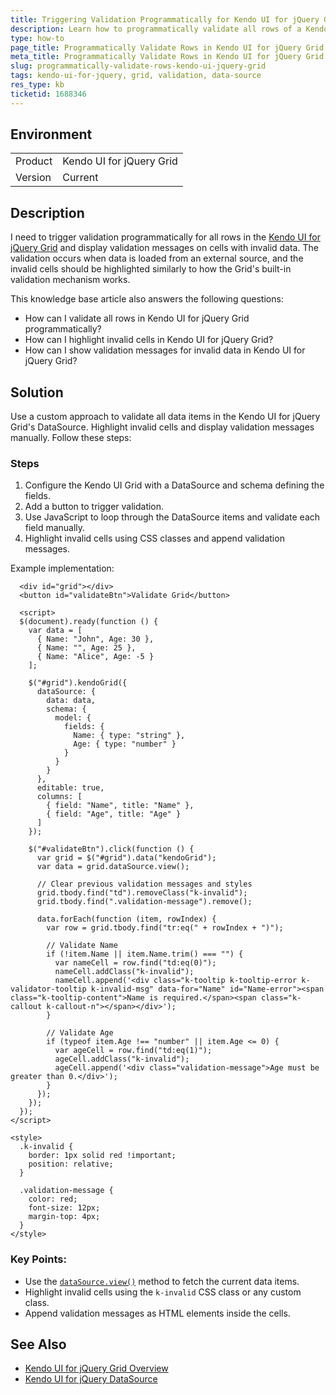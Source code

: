 ```yaml
---
title: Triggering Validation Programmatically for Kendo UI for jQuery Grid
description: Learn how to programmatically validate all rows of a Kendo UI for jQuery Grid and display validation messages for invalid cells.
type: how-to
page_title: Programmatically Validate Rows in Kendo UI for jQuery Grid
meta_title: Programmatically Validate Rows in Kendo UI for jQuery Grid
slug: programmatically-validate-rows-kendo-ui-jquery-grid
tags: kendo-ui-for-jquery, grid, validation, data-source
res_type: kb
ticketid: 1688346
---
```


## Environment

<table>
<tbody>
<tr>
<td> Product </td>
<td> Kendo UI for jQuery Grid </td>
</tr>
<tr>
<td> Version </td>
<td> Current </td>
</tr>
</tbody>
</table>

## Description

I need to trigger validation programmatically for all rows in the [Kendo UI for jQuery Grid](https://docs.telerik.com/kendo-ui/controls/data-management/grid/overview) and display validation messages on cells with invalid data. The validation occurs when data is loaded from an external source, and the invalid cells should be highlighted similarly to how the Grid's built-in validation mechanism works.

This knowledge base article also answers the following questions:
- How can I validate all rows in Kendo UI for jQuery Grid programmatically?
- How can I highlight invalid cells in Kendo UI for jQuery Grid?
- How can I show validation messages for invalid data in Kendo UI for jQuery Grid?

## Solution

Use a custom approach to validate all data items in the Kendo UI for jQuery Grid's DataSource. Highlight invalid cells and display validation messages manually. Follow these steps:

### Steps
1. Configure the Kendo UI Grid with a DataSource and schema defining the fields.
2. Add a button to trigger validation.
3. Use JavaScript to loop through the DataSource items and validate each field manually.
4. Highlight invalid cells using CSS classes and append validation messages.

Example implementation:

```dojo
  <div id="grid"></div>
  <button id="validateBtn">Validate Grid</button>

  <script>
  $(document).ready(function () {
    var data = [
      { Name: "John", Age: 30 },
      { Name: "", Age: 25 },
      { Name: "Alice", Age: -5 }
    ];

    $("#grid").kendoGrid({
      dataSource: {
        data: data,
        schema: {
          model: {
            fields: {
              Name: { type: "string" },
              Age: { type: "number" }
            }
          }
        }
      },
      editable: true,
      columns: [
        { field: "Name", title: "Name" },
        { field: "Age", title: "Age" }
      ]
    });

    $("#validateBtn").click(function () {
      var grid = $("#grid").data("kendoGrid");
      var data = grid.dataSource.view();

      // Clear previous validation messages and styles
      grid.tbody.find("td").removeClass("k-invalid");
      grid.tbody.find(".validation-message").remove();

      data.forEach(function (item, rowIndex) {
        var row = grid.tbody.find("tr:eq(" + rowIndex + ")");

        // Validate Name
        if (!item.Name || item.Name.trim() === "") {
          var nameCell = row.find("td:eq(0)");
          nameCell.addClass("k-invalid");
          nameCell.append('<div class="k-tooltip k-tooltip-error k-validator-tooltip k-invalid-msg" data-for="Name" id="Name-error"><span class="k-tooltip-content">Name is required.</span><span class="k-callout k-callout-n"></span></div>');
        }

        // Validate Age
        if (typeof item.Age !== "number" || item.Age <= 0) {
          var ageCell = row.find("td:eq(1)");
          ageCell.addClass("k-invalid");
          ageCell.append('<div class="validation-message">Age must be greater than 0.</div>');
        }
      });
    });
  });
</script>

<style>
  .k-invalid {
    border: 1px solid red !important;
    position: relative;
  }

  .validation-message {
    color: red;
    font-size: 12px;
    margin-top: 4px;
  }
</style>
```

### Key Points:
- Use the [`dataSource.view()`](/api/javascript/data/datasource/methods/view) method to fetch the current data items.
- Highlight invalid cells using the `k-invalid` CSS class or any custom class.
- Append validation messages as HTML elements inside the cells.

## See Also

- [Kendo UI for jQuery Grid Overview](https://docs.telerik.com/kendo-ui/controls/data-management/grid/overview)
- [Kendo UI for jQuery DataSource](https://docs.telerik.com/kendo-ui/framework/datasource/overview)
